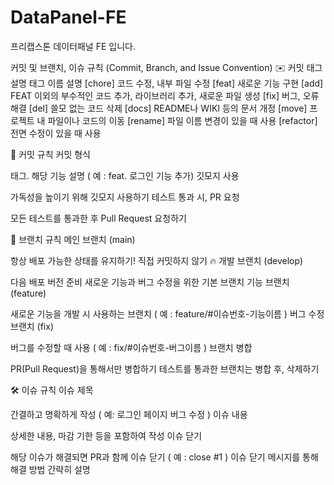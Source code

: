 # DataPanel-FE
프리캡스톤 데이터패널 FE 입니다.

커밋 및 브랜치, 이슈 규칙 (Commit, Branch, and Issue Convention)
✉️ 커밋 태그 설명
태그 이름	설명
[chore]	코드 수정, 내부 파일 수정
[feat]	새로운 기능 구현
[add]	FEAT 이외의 부수적인 코드 추가, 라이브러리 추가, 새로운 파일 생성
[fix]	버그, 오류 해결
[del]	쓸모 없는 코드 삭제
[docs]	README나 WIKI 등의 문서 개정
[move]	프로젝트 내 파일이나 코드의 이동
[rename]	파일 이름 변경이 있을 때 사용
[refactor]	전면 수정이 있을 때 사용

📌 커밋 규칙
커밋 형식

태그. 해당 기능 설명 ( 예 : feat. 로그인 기능 추가)
깃모지 사용

가독성을 높이기 위해 깃모지 사용하기
테스트 통과 시, PR 요청

모든 테스트를 통과한 후 Pull Request 요청하기

🌴 브랜치 규칙
메인 브랜치 (main)

항상 배포 가능한 상태를 유지하기!
직접 커밋하지 않기 🔥
개발 브랜치 (develop)

다음 배포 버전 준비
새로운 기능과 버그 수정을 위한 기본 브랜치
기능 브랜치 (feature)

새로운 기능을 개발 시 사용하는 브랜치 ( 예 : feature/#이슈번호-기능이름 )
버그 수정 브랜치 (fix)

버그를 수정할 때 사용 ( 예 : fix/#이슈번호-버그이름 )
브랜치 병합

PR(Pull Request)을 통해서만 병합하기
테스트를 통과한 브랜치는 병합 후, 삭제하기

🛠️ 이슈 규칙
이슈 제목

간결하고 명확하게 작성 ( 예: 로그인 페이지 버그 수정 )
이슈 내용

상세한 내용, 마감 기한 등을 포함하여 작성
이슈 닫기

해당 이슈가 해결되면 PR과 함께 이슈 닫기 ( 예 : close #1 )
이슈 닫기 메시지를 통해 해결 방법 간략히 설명
